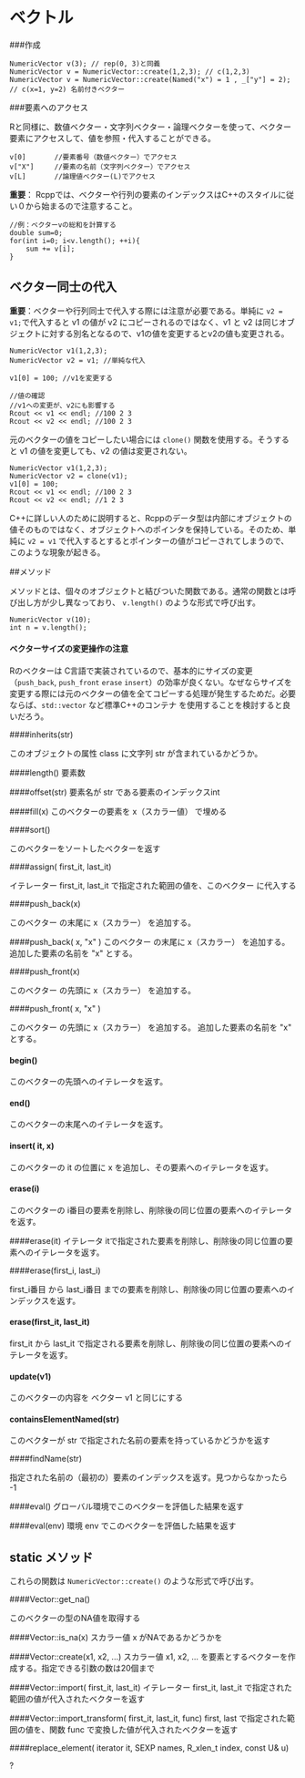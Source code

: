# ベクトル

###作成

```
NumericVector v(3); // rep(0, 3)と同義
NumericVector v = NumericVector::create(1,2,3); // c(1,2,3) 
NumericVector v = NumericVector::create(Named("x") = 1 , _["y"] = 2); // c(x=1, y=2) 名前付きベクター
```

###要素へのアクセス

Rと同様に、数値ベクター・文字列ベクター・論理ベクターを使って、ベクター要素にアクセスして、値を参照・代入することができる。

```
v[0]       //要素番号（数値ベクター）でアクセス
v["X"]     //要素の名前（文字列ベクター）でアクセス
v[L]       //論理値ベクター(L)でアクセス
```

**重要**：
Rcppでは、ベクターや行列の要素のインデックスはC++のスタイルに従い０から始まるので注意すること。


```
//例：ベクターvの総和を計算する
double sum=0;
for(int i=0; i<v.length(); ++i){
    sum += v[i];
}
```


## ベクター同士の代入
**重要**：ベクターや行列同士で代入する際には注意が必要である。単純に `v2 = v1;`で代入すると v1 の値が v2 にコピーされるのではなく、v1 と v2 は同じオブジェクトに対する別名となるので、v1の値を変更するとv2の値も変更される。

```
NumericVector v1(1,2,3);
NumericVector v2 = v1; //単純な代入

v1[0] = 100; //v1を変更する

//値の確認
//v1への変更が、v2にも影響する
Rcout << v1 << endl; //100 2 3
Rcout << v2 << endl; //100 2 3
```
元のベクターの値をコピーしたい場合には `clone()` 関数を使用する。そうすると v1 の値を変更しても、v2 の値は変更されない。

```
NumericVector v1(1,2,3);
NumericVector v2 = clone(v1);
v1[0] = 100;
Rcout << v1 << endl; //100 2 3
Rcout << v2 << endl; //1 2 3
```

C++に詳しい人のために説明すると、Rcppのデータ型は内部にオブジェクトの値そのものではなく、オブジェクトへのポインタを保持している。そのため、単純に `v2 = v1` で代入するとするとポインターの値がコピーされてしまうので、このような現象が起きる。



##メソッド

メソッドとは、個々のオブジェクトと結びついた関数である。通常の関数とは呼び出し方が少し異なっており、 `v.length()` のような形式で呼び出す。

```
NumericVector v(10);
int n = v.length();
```

#### ベクターサイズの変更操作の注意
Rのベクターは C言語で実装されているので、基本的にサイズの変更（`push_back`, `push_front` `erase` `insert`）の効率が良くない。なぜならサイズを変更する際には元のベクターの値を全てコピーする処理が発生するためだ。必要ならば、`std::vector` など標準C++のコンテナ を使用することを検討すると良いだろう。


####inherits(str)

このオブジェクトの属性 class に文字列 str が含まれているかどうか。

####length()
要素数

####offset(str)
要素名が str である要素のインデックスint

####fill(x)
このベクターの要素を x（スカラー値） で埋める


####sort()

このベクターをソートしたベクターを返す

####assign( first_it, last_it)

イテレーター first_it, last_it で指定された範囲の値を、このベクター に代入する

####push_back(x)

このベクター の末尾に x（スカラー） を追加する。



####push_back( x, "x" )
このベクター の末尾に x（スカラー） を追加する。
追加した要素の名前を "x" とする。

####push_front(x)

このベクター の先頭に x（スカラー） を追加する。


####push_front( x, "x" )

このベクター の先頭に x（スカラー） を追加する。
追加した要素の名前を "x" とする。

#### begin()

このベクターの先頭へのイテレータを返す。

#### end()

このベクターの末尾へのイテレータを返す。

#### insert( it, x)

このベクターの it の位置に x を追加し、その要素へのイテレータを返す。


#### erase(i)

このベクターの i番目の要素を削除し、削除後の同じ位置の要素へのイテレータを返す。

####erase(it)
イテレータ itで指定された要素を削除し、削除後の同じ位置の要素へのイテレータを返す。

####erase(first_i, last_i)

first_i番目 から last_i番目 までの要素を削除し、削除後の同じ位置の要素へのインデックスを返す。


#### erase(first_it, last_it)

first_it から last_it で指定される要素を削除し、削除後の同じ位置の要素へのイテレータを返す。

#### update(v1)

このベクターの内容を ベクター v1 と同じにする

#### containsElementNamed(str)

このベクターが str で指定された名前の要素を持っているかどうかを返す

####findName(str)

指定された名前の（最初の）要素のインデックスを返す。見つからなかったら -1

####eval()
グローバル環境でこのベクターを評価した結果を返す

####eval(env)
環境 env でこのベクターを評価した結果を返す



## static メソッド

これらの関数は `NumericVector::create()` のような形式で呼び出す。

####Vector::get_na()

このベクターの型のNA値を取得する

####Vector::is_na(x)
スカラー値 x がNAであるかどうかを


####Vector::create(x1, x2, ...)
スカラー値 x1, x2, ...  を要素とするベクターを作成する。指定できる引数の数は20個まで


####Vector::import( first_it, last_it) 
イテレーター first_it, last_it で指定された範囲の値が代入されたベクターを返す


####Vector::import_transform( first_it, last_it, func)
first, last で指定された範囲の値を、関数 func で変換した値が代入されたベクターを返す

####replace_element( iterator it, SEXP names, R_xlen_t index, const U& u)

?


